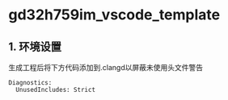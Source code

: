 # gd32h759im_vscode_template

## 1. 环境设置
生成工程后将下方代码添加到.clangd以屏蔽未使用头文件警告
```shell
Diagnostics:
  UnusedIncludes: Strict
```